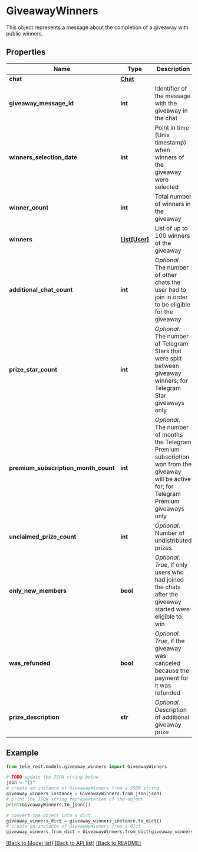 # GiveawayWinners

This object represents a message about the completion of a giveaway with public winners.

## Properties

Name | Type | Description | Notes
------------ | ------------- | ------------- | -------------
**chat** | [**Chat**](Chat.md) |  | 
**giveaway_message_id** | **int** | Identifier of the message with the giveaway in the chat | 
**winners_selection_date** | **int** | Point in time (Unix timestamp) when winners of the giveaway were selected | 
**winner_count** | **int** | Total number of winners in the giveaway | 
**winners** | [**List[User]**](User.md) | List of up to 100 winners of the giveaway | 
**additional_chat_count** | **int** | *Optional*. The number of other chats the user had to join in order to be eligible for the giveaway | [optional] 
**prize_star_count** | **int** | *Optional*. The number of Telegram Stars that were split between giveaway winners; for Telegram Star giveaways only | [optional] 
**premium_subscription_month_count** | **int** | *Optional*. The number of months the Telegram Premium subscription won from the giveaway will be active for; for Telegram Premium giveaways only | [optional] 
**unclaimed_prize_count** | **int** | *Optional*. Number of undistributed prizes | [optional] 
**only_new_members** | **bool** | *Optional*. *True*, if only users who had joined the chats after the giveaway started were eligible to win | [optional] [default to True]
**was_refunded** | **bool** | *Optional*. *True*, if the giveaway was canceled because the payment for it was refunded | [optional] [default to True]
**prize_description** | **str** | *Optional*. Description of additional giveaway prize | [optional] 

## Example

```python
from tele_rest.models.giveaway_winners import GiveawayWinners

# TODO update the JSON string below
json = "{}"
# create an instance of GiveawayWinners from a JSON string
giveaway_winners_instance = GiveawayWinners.from_json(json)
# print the JSON string representation of the object
print(GiveawayWinners.to_json())

# convert the object into a dict
giveaway_winners_dict = giveaway_winners_instance.to_dict()
# create an instance of GiveawayWinners from a dict
giveaway_winners_from_dict = GiveawayWinners.from_dict(giveaway_winners_dict)
```
[[Back to Model list]](../README.md#documentation-for-models) [[Back to API list]](../README.md#documentation-for-api-endpoints) [[Back to README]](../README.md)


